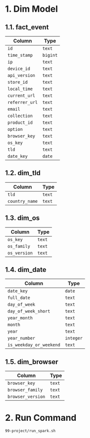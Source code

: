 # 1. Dim Model

## 1.1. fact_event
| Column        | Type     |
|---------------|----------|
| `id`          | `text`   |
| `time_stamp`  | `bigint` |
| `ip`          | `text`   |
| `device_id`   | `text`   |
| `api_version` | `text`   |
| `store_id`    | `text`   |
| `local_time`  | `text`   |
| `current_url` | `text`   |
| `referrer_url`| `text`   |
| `email`       | `text`   |
| `collection`  | `text`   |
| `product_id`  | `text`   |
| `option`      | `text`   |
| `browser_key` | `text`   |
| `os_key`      | `text`   |
| `tld`         | `text`   |
| `date_key`    | `date`   |

## 1.2. dim_tld
| Column        | Type   |
|---------------|--------|
| `tld`         | `text` |
| `country_name`| `text` |

## 1.3. dim_os
| Column     | Type   |
|------------|--------|
| `os_key`   | `text` |
| `os_family`| `text` |
| `os_version`| `text` |

## 1.4. dim_date
| Column               | Type    |
|----------------------|---------|
| `date_key`           | `date`  |
| `full_date`          | `text`  |
| `day_of_week`        | `text`  |
| `day_of_week_short`  | `text`  |
| `year_month`         | `text`  |
| `month`              | `text`  |
| `year`               | `text`  |
| `year_number`        | `integer`|
| `is_weekday_or_weekend`| `text`  |

## 1.5. dim_browser
| Column          | Type   |
|-----------------|--------|
| `browser_key`   | `text` |
| `browser_family`| `text` |
| `browser_version`| `text` |

# 2. Run Command
```shell
99-project/run_spark.sh
```
